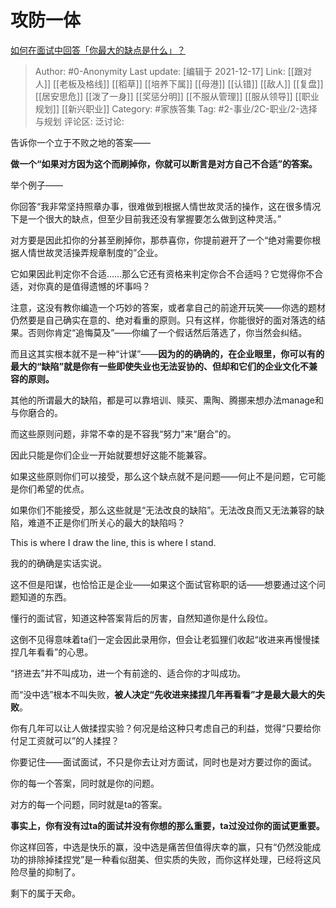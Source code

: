 # 攻防一体
[如何在面试中回答「你最大的缺点是什么」？](https://www.zhihu.com/question/20887129/answer/2274353390)

> Author: #0-Anonymity
> Last update: [编辑于 2021-12-17]
> Link: [[跟对人]] [[老板及格线]] [[稻草]] [[培养下属]] [[母港]] [[认错]] [[敌人]] [[复盘]] [[居安思危]] [[泼了一身]] [[奖惩分明]] [[不服从管理]] [[服从领导]] [[职业规划]] [[新兴职业]]
> Category: #家族答集
> Tag: #2-事业/2C-职业/2-选择与规划
> 评论区:
> 泛讨论:

告诉你一个立于不败之地的答案——

**做一个“如果对方因为这个而刷掉你，你就可以断言是对方自己不合适”的答案。**

举个例子——

你回答“我非常坚持照章办事，很难做到根据人情世故灵活的操作，这在很多情况下是一个很大的缺点，但至少目前我还没有掌握要怎么做到这种灵活。”

对方要是因此扣你的分甚至刷掉你，那恭喜你，你提前避开了一个“绝对需要你根据人情世故灵活操弄规章制度的”企业。

它如果因此判定你不合适……那么它还有资格来判定你合不合适吗？它觉得你不合适，对你真的是值得遗憾的坏事吗？

注意，这没有教你编造一个巧妙的答案，或者拿自己的前途开玩笑——你选的题材仍然要是自己确实在意的、绝对看重的原则。只有这样，你能很好的面对落选的结果。否则你肯定“追悔莫及”——你编了一个假话然后落选了，你当然会纠结。

而且这其实根本就不是一种“计谋”——**因为的的确确的，在企业眼里，你可以有的最大的“缺陷”就是你有一些即使失业也无法妥协的、但却和它们的企业文化不兼容的原则。**

其他的所谓最大的缺陷，都是可以靠培训、赎买、熏陶、腾挪来想办法manage和与你磨合的。

而这些原则问题，非常不幸的是不容我“努力”来“磨合”的。

因此只能是你们企业一开始就要想好这能不能兼容。

如果这些原则你们可以接受，那么这个缺点就不是问题——何止不是问题，它可能是你们希望的优点。

如果你们不能接受，那么这些就是“无法改良的缺陷”。无法改良而又无法兼容的缺陷，难道不正是你们所关心的最大的缺陷吗？

This is where I draw the line, this is where I stand.

我的的确确是实话实说。

这不但是阳谋，也恰恰正是企业——如果这个面试官称职的话——想要通过这个问题知道的东西。

懂行的面试官，知道这种答案背后的厉害，自然知道你是什么段位。

这倒不见得意味着ta们一定会因此录用你，但会让老狐狸们收起“收进来再慢慢揉捏几年看看”的心思。

“挤进去”并不叫成功，进一个有前途的、适合你的才叫成功。

而“没中选”根本不叫失败，**被人决定“先收进来揉捏几年再看看”才是最大最大的失败**。

你有几年可以让人做揉捏实验？何况是给这种只考虑自己的利益，觉得“只要给你付足工资就可以”的人揉捏？

你要记住——面试面试，不只是你去让对方面试，同时也是对方要过你的面试。

你的每一个答案，同时就是你的问题。

对方的每一个问题，同时就是ta的答案。

**事实上，你有没有过ta的面试并没有你想的那么重要，ta过没过你的面试更重要。**

你这样回答，中选是快乐的赢，没中选是痛苦但值得庆幸的赢，只有“仍然没能成功的排除掉揉捏党”是一种看似甜美、但实质的失败，而你这样处理，已经将这风险尽量的抑制了。

剩下的属于天命。
